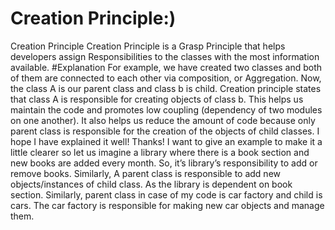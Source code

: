 # Creation Principle:)
Creation Principle
Creation Principle is a Grasp Principle that helps developers assign Responsibilities to the classes with the most information available. 
#Explanation
For example, we have created two classes and both of them are connected to each other via composition, or Aggregation. Now, the class A is our parent class and class b is child.
Creation principle states that class A is responsible for creating objects of class b.  This helps us maintain the code and promotes low coupling (dependency of two modules on one another). 
It also helps us reduce the amount of code because only parent class is responsible for the creation of the objects of child classes. I hope I have explained it well! Thanks!
I want to give an example to make it a little clearer so let us imagine a library where there is a book section and new books are added every month. So, it’s library’s responsibility to add or remove books. Similarly, A parent class is responsible to add new objects/instances of child class. As the library is dependent on book section. 
Similarly, parent class in case of my code is car factory and child is cars. The car factory is responsible for making new car objects and manage them.

